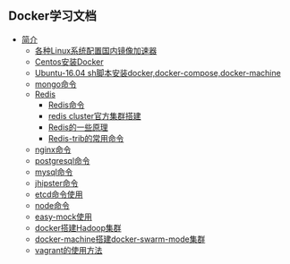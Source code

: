 ## Docker学习文档

* [简介]()
    * [各种Linux系统配置国内镜像加速器](https://t.goodrain.com/t/topic/236)
    * [Centos安装Docker](docker,compose,swarm的安装/安装/Centos7-install.md)
    * [Ubuntu-16.04 sh脚本安装docker,docker-compose,docker-machine](docker,compose,swarm的安装/安装/Ubuntu-16.04-install.md)
    * [mongo命令](数据库/NOSQL/mongo/mongo命令.md)
    * [Redis]()
        * [Redis命令](数据库/NOSQL/redis/Redis命令.md)
        * [redis cluster官方集群搭建](数据库/NOSQL/redis/Redis-cluster集群搭建.md)
        * [Redis的一些原理](数据库/NOSQL/redis/Redis的一些原理.md)
        * [Redis-trib的常用命令](数据库/NOSQL/redis/Redis-trib的常用命令.md)
    * [nginx命令](service/nginx/nginx.md)
    * [postgresql命令](数据库/SQL/postgresql命令.md)
    * [mysql命令](数据库/SQL/mysql命令.md)
    * [jhipster命令](service/jhipster/jhipster命令.md)
    * [etcd命令使用](soft软件镜像制作/etcd/etcd命令.md)
    * [node命令](service/node/node命令.md)
    * [easy-mock使用](soft软件镜像制作/easy-mock/easy-mock使用.md)
    * [docker搭建Hadoop集群](大数据/hadoop/Hadoop搭建.md)
    * [docker-machine搭建docker-swarm-mode集群](docker,compose,swarm的安装/docker-swarm集群搭建/cluster/docker-machine搭建cluster集群.md)
    * [vagrant的使用方法](运维/vagrant/vagrant的使用方法.md)